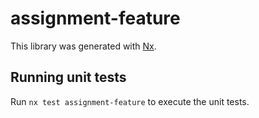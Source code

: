 # assignment-feature

This library was generated with [Nx](https://nx.dev).

## Running unit tests

Run `nx test assignment-feature` to execute the unit tests.
